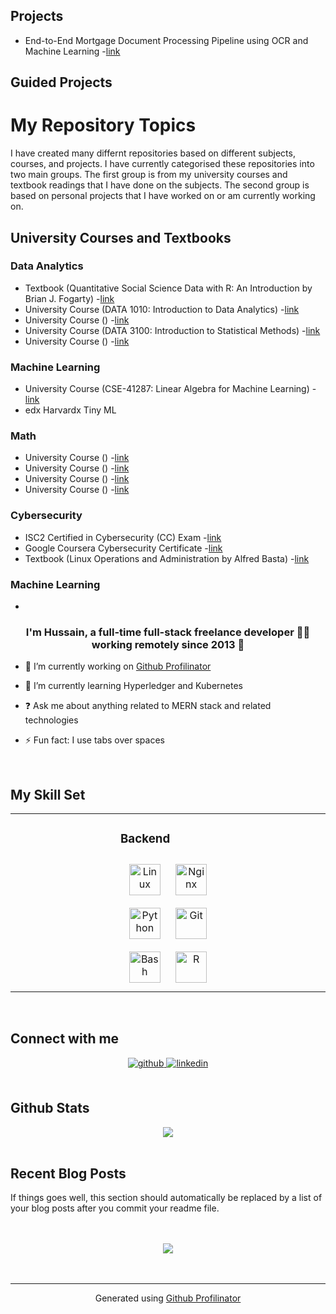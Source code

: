 ## Projects

* End-to-End Mortgage Document Processing Pipeline using OCR and Machine Learning -[link](https://github.com/hsarfraz/Mortgage-Document-Processing-Pipeline-using-OCR-and-Machine-Learning) 

## Guided Projects


# My Repository Topics 

I have created many differnt repositories based on different subjects, courses, and projects. I have currently categorised these repositories into two main groups. The first group is from my university courses and textbook readings that I have done on the subjects. The second group is based on personal projects that I have worked on or am currently working on. 

## University Courses and Textbooks

### Data Analytics
* Textbook (Quantitative Social Science Data with R: An Introduction by Brian J. Fogarty) -[link](https://github.com/hsarfraz/data-analysis-textbook-notes/tree/main)
* University Course (DATA 1010: Introduction to Data Analytics) -[link](https://github.com/hsarfraz/DATA-1010-Introduction-to-Data-Analytics/tree/main)
* University Course () -[link]()
* University Course (DATA 3100: Introduction to Statistical Methods) -[link](https://github.com/hsarfraz/DATA-3100-Introduction-to-Statistical-Methods)
* University Course () -[link]()

### Machine Learning
* University Course (CSE-41287: Linear Algebra for Machine Learning) -[link](https://github.com/hsarfraz/linear-algebra-for-machine-learning/tree/main)
* edx Harvardx Tiny ML

### Math
* University Course () -[link]()
* University Course () -[link]()
* University Course () -[link]()
* University Course () -[link]()

### Cybersecurity
* ISC2 Certified in Cybersecurity (CC) Exam -[link]()
* Google Coursera Cybersecurity Certificate -[link](https://github.com/hsarfraz/google-coursera-cybersecurity-certificate)
* Textbook (Linux Operations and Administration by Alfred Basta) -[link](https://github.com/hsarfraz/linux-operations-and-administration)



### Machine Learning
* 



### <div align="center">I'm Hussain, a full-time full-stack freelance developer 👨‍💻 working remotely since 2013 🚀</div>  
  

- 🔭 I’m currently working on [Github Profilinator](https://github.com/rishavanand/github-profilinator)  
  

- 🌱 I’m currently learning Hyperledger and Kubernetes  
  

- ❓ Ask me about anything related to MERN stack and related technologies  
  

- ⚡ Fun fact: I use tabs over spaces  
  

<br/>  


## My Skill Set  
<table><tr><td valign="top" width="33%">



</td><td valign="top" width="33%">



### Backend  
<div align="center">  
<a href="https://www.linux.org/" target="_blank"><img style="margin: 10px" src="https://profilinator.rishav.dev/skills-assets/linux-original.svg" alt="Linux" height="50" /></a>  
<a href="https://www.nginx.com/" target="_blank"><img style="margin: 10px" src="https://profilinator.rishav.dev/skills-assets/nginx-original.svg" alt="Nginx" height="50" /></a>  
<a href="https://www.python.org/" target="_blank"><img style="margin: 10px" src="https://profilinator.rishav.dev/skills-assets/python-original.svg" alt="Python" height="50" /></a>  
<a href="https://github.com/" target="_blank"><img style="margin: 10px" src="https://profilinator.rishav.dev/skills-assets/git-scm-icon.svg" alt="Git" height="50" /></a>  
<a href="https://www.gnu.org/software/bash/" target="_blank"><img style="margin: 10px" src="https://profilinator.rishav.dev/skills-assets/gnu_bash-icon.svg" alt="Bash" height="50" /></a>  
<a href="https://www.r-project.org/" target="_blank"><img style="margin: 10px" src="https://profilinator.rishav.dev/skills-assets/r.svg" alt="R" height="50" /></a>  
</div>

</td><td valign="top" width="33%">



</td></tr></table>  

<br/>  


## Connect with me  
<div align="center">
<a href="https://github.com/https://github.com/hsarfraz" target="_blank">
<img src=https://img.shields.io/badge/github-%2324292e.svg?&style=for-the-badge&logo=github&logoColor=white alt=github style="margin-bottom: 5px;" />
</a>
<a href="https://linkedin.com/in/https://www.linkedin.com/in/hussain-sarfraz/" target="_blank">
<img src=https://img.shields.io/badge/linkedin-%231E77B5.svg?&style=for-the-badge&logo=linkedin&logoColor=white alt=linkedin style="margin-bottom: 5px;" />
</a>  
</div>  
  

<br/>  


## Github Stats  
<div align="center"><img src="https://github-readme-stats.vercel.app/api?username=hsarfraz&show_icons=true&count_private=true&hide_border=true" align="center" /></div>  

<br/>  


## Recent Blog Posts  
<!-- BLOG-POST-LIST:START -->  
If things goes well, this section should automatically be replaced by a list of your blog posts after you commit your readme file. 
<!-- BLOG-POST-LIST:END -->  

<br/>  

  

<br/>  

<div align="center">
<img src="https://komarev.com/ghpvc/?username=hsarfraz&&style=flat-square" align="center" />
</div>  
  

<br/>  


<br />

----
<div align="center">Generated using <a href="https://profilinator.rishav.dev/" target="_blank">Github Profilinator</a></div>
